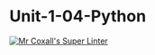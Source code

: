 # Unit-1-04-Python
[![Mr Coxall's Super Linter](https://github.com/ICS3C-Programming-EnochA/Unit-1-04-Python/tree/main/workflows/Mr%20Coxall's%20Super%20Linter/badge.svg)](https://github.com/ICS3C-Programming-EnochA/Unit-1-04-Python/tree/main/actions/)
